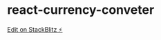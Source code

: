 # react-currency-conveter

[Edit on StackBlitz ⚡️](https://stackblitz.com/edit/react-currency-conveter)